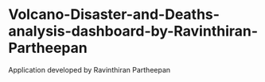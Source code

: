 # Volcano-Disaster-and-Deaths-analysis-dashboard-by-Ravinthiran-Partheepan
Application developed by Ravinthiran Partheepan
